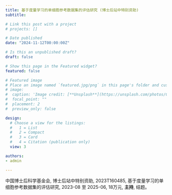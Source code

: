 ```yaml
---
title: 基于度量学习的单细胞参考数据集的评估研究 (博士后站中特别资助)
subtitle: 

# Link this post with a project
# projects: []

# Date published
date: "2024-11-12T00:00:00Z"

# Is this an unpublished draft?
draft: false

# Show this page in the Featured widget?
featured: false

# Featured image
# Place an image named `featured.jpg/png` in this page's folder and customize its options here.
# image:
#  caption: 'Image credit: [**Unsplash**](https://unsplash.com/photos/CpkOjOcXdUY)'
#  focal_point: ""
#  placement: 2
#  preview_only: false

design:
  # Choose a view for the listings:
  #   1 = List
  #   2 = Compact
  #   3 = Card
  #   4 = Citation (publication only)
  view: 3

authors:
- admin

---
```


中国博士后科学基金会, 博士后站中特别资助, 2023T160485, 基于度量学习的单细胞参考数据集的评估研究, 2023-08 至 2025-06, 18万元, **主持**, 结题。